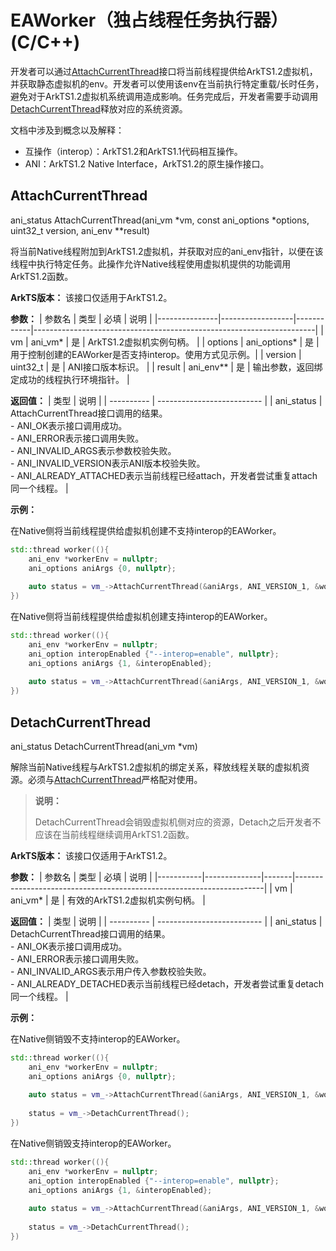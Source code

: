 # EAWorker（独占线程任务执行器）(C/C++)
开发者可以通过[AttachCurrentThread](#attachcurrentthread)接口将当前线程提供给ArkTS1.2虚拟机，并获取静态虚拟机的env。开发者可以使用该env在当前执行特定重载/长时任务，避免对于ArkTS1.2虚拟机系统调用造成影响。任务完成后，开发者需要手动调用[DetachCurrentThread](#detachcurrentthread)释放对应的系统资源。

文档中涉及到概念以及解释：
- 互操作（interop）：ArkTS1.2和ArkTS1.1代码相互操作。
- ANI：ArkTS1.2 Native Interface，ArkTS1.2的原生操作接口。

## AttachCurrentThread
ani_status AttachCurrentThread(ani_vm *vm, const ani_options *options, uint32_t version, ani_env **result)

将当前Native线程附加到ArkTS1.2虚拟机，并获取对应的ani_env指针，以便在该线程中执行特定任务。此操作允许Native线程使用虚拟机提供的功能调用ArkTS1.2函数。

**ArkTS版本：** 该接口仅适用于ArkTS1.2。

**参数：**
| 参数名         | 类型             | 必填         | 说明                                                                 |
|---------------|------------------|------------|----------------------------------------------------------------------|
| vm            | ani_vm*          | 是           | ArkTS1.2虚拟机实例句柄。                            |
| options     | ani_options*   | 是           | 用于控制创建的EAWorker是否支持interop。使用方式见示例。|
| version     | uint32_t       | 是           | ANI接口版本标识。                      |
| result      | ani_env**      | 是           | 输出参数，返回绑定成功的线程执行环境指针。   |


**返回值：**
| 类型         | 说明                         |
| ---------- | -------------------------- |
| ani_status | AttachCurrentThread接口调用的结果。<br>- ANI_OK表示接口调用成功。<br>- ANI_ERROR表示接口调用失败。<br>- ANI_INVALID_ARGS表示参数校验失败。<br>- ANI_INVALID_VERSION表示ANI版本校验失败。<br>- ANI_ALREADY_ATTACHED表示当前线程已经attach，开发者尝试重复attach同一个线程。 |

**示例：**

在Native侧将当前线程提供给虚拟机创建不支持interop的EAWorker。
```cpp
std::thread worker((){
	ani_env *workerEnv = nullptr;
	ani_options aniArgs {0, nullptr};
	
	auto status = vm_->AttachCurrentThread(&aniArgs, ANI_VERSION_1, &workerEnv);
})
```

在Native侧将当前线程提供给虚拟机创建支持interop的EAWorker。
```cpp
std::thread worker((){
	ani_env *workerEnv = nullptr;
	ani_option interopEnabled {"--interop=enable", nullptr};
	ani_options aniArgs {1, &interopEnabled};
	
	auto status = vm_->AttachCurrentThread(&aniArgs, ANI_VERSION_1, &workerEnv);
})
```

## DetachCurrentThread
ani_status DetachCurrentThread(ani_vm *vm)

解除当前Native线程与ArkTS1.2虚拟机的绑定关系，释放线程关联的虚拟机资源。必须与[AttachCurrentThread](#attachcurrentthread)严格配对使用。

> **说明：**
> 
> DetachCurrentThread会销毁虚拟机侧对应的资源，Detach之后开发者不应该在当前线程继续调用ArkTS1.2函数。

**ArkTS版本：** 该接口仅适用于ArkTS1.2。

**参数：**
| 参数名    | 类型         | 必填  | 说明                                                                 |
|-----------|--------------|-------|----------------------------------------------------------------------|
| vm      | ani_vm*    | 是    | 有效的ArkTS1.2虚拟机实例句柄。                        |

**返回值：**
| 类型         | 说明                         |
| ---------- | -------------------------- |
| ani_status | DetachCurrentThread接口调用的结果。<br>- ANI_OK表示接口调用成功。<br>- ANI_ERROR表示接口调用失败。<br>- ANI_INVALID_ARGS表示用户传入参数校验失败。<br>- ANI_ALREADY_DETACHED表示当前线程已经detach，开发者尝试重复detach同一个线程。 |

**示例：**

在Native侧销毁不支持interop的EAWorker。
```cpp
std::thread worker((){
	ani_env *workerEnv = nullptr;
	ani_options aniArgs {0, nullptr};
	
	auto status = vm_->AttachCurrentThread(&aniArgs, ANI_VERSION_1, &workerEnv);
	
    status = vm_->DetachCurrentThread();
})
```

在Native侧销毁支持interop的EAWorker。
```cpp
std::thread worker((){
	ani_env *workerEnv = nullptr;
	ani_option interopEnabled {"--interop=enable", nullptr};
	ani_options aniArgs {1, &interopEnabled};
	
	auto status = vm_->AttachCurrentThread(&aniArgs, ANI_VERSION_1, &workerEnv);
	
    status = vm_->DetachCurrentThread();
})
```